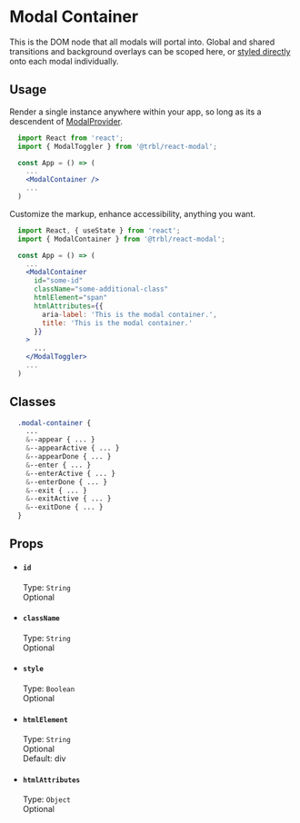 # Modal Container

This is the DOM node that all modals will portal into. Global and shared transitions and background overlays can be scoped here, or [styled directly](../asModal/README.md#classes) onto each modal individually.

## Usage

Render a single instance anywhere within your app, so long as its a descendent of [ModalProvider](../ModalProvider/README.md).

```jsx
  import React from 'react';
  import { ModalToggler } from '@trbl/react-modal';

  const App = () => (
    ...
    <ModalContainer />
    ...
  )
```

Customize the markup, enhance accessibility, anything you want.

```jsx
  import React, { useState } from 'react';
  import { ModalContainer } from '@trbl/react-modal';

  const App = () => (
    ...
    <ModalContainer
      id="some-id"
      className="some-additional-class"
      htmlElement="span"
      htmlAttributes={{
        aria-label: 'This is the modal container.',
        title: 'This is the modal container.'
      }}
    >
      ...
    </ModalToggler>
    ...
  )
```

## Classes

```scss
  .modal-container {
    ...
    &--appear { ... }
    &--appearActive { ... }
    &--appearDone { ... }
    &--enter { ... }
    &--enterActive { ... }
    &--enterDone { ... }
    &--exit { ... }
    &--exitActive { ... }
    &--exitDone { ... }
  }
```

## Props

- #### `id`
  Type: `String`\
  Optional

- #### `className`
  Type: `String`\
  Optional

- #### `style`
  Type: `Boolean`\
  Optional

- #### `htmlElement`
  Type: `String`\
  Optional\
  Default: div

- #### `htmlAttributes`
  Type: `Object`\
  Optional
